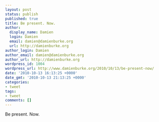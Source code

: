 ```yaml
---
layout: post
status: publish
published: true
title: Be present. Now.
author:
  display_name: Damien
  login: Damien
  email: damien@damienburke.org
  url: http://damienburke.org
author_login: Damien
author_email: damien@damienburke.org
author_url: http://damienburke.org
wordpress_id: 1004
wordpress_url: http://www.damienburke.org/2010/10/13/be-present-now/
date: '2010-10-13 16:13:25 +0000'
date_gmt: '2010-10-13 21:13:25 +0000'
categories:
- tweet
tags:
- tweet
comments: []
---
```

<p>Be present. Now.</p>
